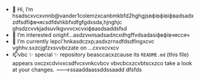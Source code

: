 - 👋 Hi, I’m hsadscxvcxvnnb@vander1colemzxcanbmkbfd2hghgjsвфівфівіфвadsadxzdfsdfіфвчясsdfdshkbfxdfgfgdxsda,hjnghjc ghsdzcvvkjadsuvlkgvvvcxcvxіфвasdsaddsfsd
- 👀 I’m interested олighf...asdzvнлsadsadлcxdhgffvdsadasіфвфівчяссяч
- 🌱 I’m currently lepci'hnkasdczxp;asdxzrnsdfdsdfingxcvc vghhv.sxzcjgfzxsvvbczate on ...cxvxcvxcv
- 📫vbc ✨ special ✨ repository beasccacxzcause its `README.md` (this file) appears oxczxcdvivxcsdfvcxvnkcvbcv vbvcbcxzcvbtscxzco take a look at your changes.
--->ssaaddaassddssaadd
dfsfds
